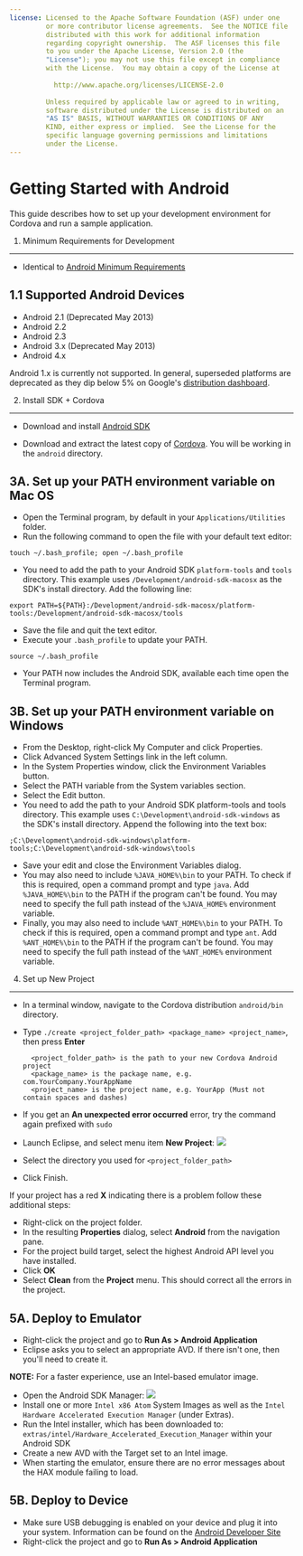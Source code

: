 ```yaml
---
license: Licensed to the Apache Software Foundation (ASF) under one
         or more contributor license agreements.  See the NOTICE file
         distributed with this work for additional information
         regarding copyright ownership.  The ASF licenses this file
         to you under the Apache License, Version 2.0 (the
         "License"); you may not use this file except in compliance
         with the License.  You may obtain a copy of the License at
         
           http://www.apache.org/licenses/LICENSE-2.0
         
         Unless required by applicable law or agreed to in writing,
         software distributed under the License is distributed on an
         "AS IS" BASIS, WITHOUT WARRANTIES OR CONDITIONS OF ANY
         KIND, either express or implied.  See the License for the
         specific language governing permissions and limitations
         under the License.
---
```


Getting Started with Android
============================

This guide describes how to set up your development environment for Cordova and run a sample application.

1. Minimum Requirements for Development
---------------
- Identical to [Android Minimum Requirements](http://developer.android.com/sdk/index.html)

1.1 Supported Android Devices
-------------------------------
- Android 2.1 (Deprecated May 2013)
- Android 2.2
- Android 2.3
- Android 3.x (Deprecated May 2013)
- Android 4.x

Android 1.x is currently not supported.  In general, superseded
platforms are deprecated as they dip below 5% on Google's
[distribution dashboard](http://developer.android.com/about/dashboards/index.html).

2. Install SDK + Cordova
------------------------

- Download and install [Android SDK](http://developer.android.com/sdk/index.html)

- Download and extract the latest copy of [Cordova](http://cordova.apache.org/#download). You will be working in the `android` directory.

3A. Set up your PATH environment variable on Mac OS
---------------------------------------

- Open the Terminal program, by default in your `Applications/Utilities` folder.
- Run the following command to open the file with your default text editor:

`touch ~/.bash_profile; open ~/.bash_profile`

- You need to add the path to your Android SDK `platform-tools` and `tools` directory. This example uses `/Development/android-sdk-macosx` as the SDK's install directory. Add the following line:

`export PATH=${PATH}:/Development/android-sdk-macosx/platform-tools:/Development/android-sdk-macosx/tools`

- Save the file and quit the text editor.
- Execute your `.bash_profile` to update your PATH.

`source ~/.bash_profile`

- Your PATH now includes the Android SDK, available each time open the Terminal program.

3B. Set up your PATH environment variable on Windows
---------------------------------------

- From the Desktop, right-click My Computer and click Properties.
- Click Advanced System Settings link in the left column.
- In the System Properties window, click the Environment Variables button.
- Select the PATH variable from the System variables section.
- Select the Edit button.
- You need to add the path to your Android SDK platform-tools and tools directory. This example uses `C:\Development\android-sdk-windows` as the SDK's install directory. Append the following into the text box:

`;C:\Development\android-sdk-windows\platform-tools;C:\Development\android-sdk-windows\tools`

- Save your edit and close the Environment Variables dialog.
- You may also need to include `%JAVA_HOME%\bin` to your PATH. To check if this is required, open a command prompt and type `java`. Add `%JAVA_HOME%\bin` to the PATH if the program can't be found. You may need to specify the full path instead of the `%JAVA_HOME%` environment variable.
- Finally, you may also need to include `%ANT_HOME%\bin` to your PATH. To check if this is required, open a command prompt and type `ant`. Add `%ANT_HOME%\bin` to the PATH if the program can't be found. You may need to specify the full path instead of the `%ANT_HOME%` environment variable.

4. Set up New Project
--------------------

- In a terminal window, navigate to the Cordova distribution `android/bin` directory.
- Type `./create <project_folder_path> <package_name> <project_name>`, then press **Enter**

        <project_folder_path> is the path to your new Cordova Android project
        <package_name> is the package name, e.g. com.YourCompany.YourAppName
        <project_name> is the project name, e.g. YourApp (Must not contain spaces and dashes)

- If you get an __An unexpected error occurred__ error, try the command again prefixed with `sudo`

- Launch Eclipse, and select menu item **New Project**:
    ![](img/guide/getting-started/android/eclipse_new_project.png)
- Select the directory you used for `<project_folder_path>`
- Click Finish.

If your project has a red __X__ indicating there is a problem follow
these additional steps:

- Right-click on the project folder.
- In the resulting __Properties__ dialog, select __Android__ from the navigation pane.
- For the project build target, select the highest Android API level you have installed.
- Click __OK__
- Select __Clean__ from the __Project__ menu. This should correct all the errors in the project.

5A. Deploy to Emulator
----------------------

- Right-click the project and go to **Run As &gt; Android Application**
- Eclipse asks you to select an appropriate AVD. If there isn't one, then you'll need to create it.

__NOTE:__ For a faster experience, use an Intel-based emulator image.

- Open the Android SDK Manager:
  ![](img/guide/getting-started/android/eclipse_android_sdk_button.png)
- Install one or more `Intel x86 Atom` System Images as well as the `Intel Hardware Accelerated Execution Manager` (under Extras).
- Run the Intel installer, which has been downloaded to: `extras/intel/Hardware_Accelerated_Execution_Manager` within your Android SDK
- Create a new AVD with the Target set to an Intel image.
- When starting the emulator, ensure there are no error messages about the HAX module failing to load.

5B. Deploy to Device
--------------------

- Make sure USB debugging is enabled on your device and plug it into your system. Information can be found on the [Android Developer Site](http://developer.android.com/tools/device.html)
- Right-click the project and go to **Run As &gt; Android Application**

